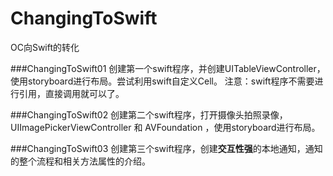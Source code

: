# ChangingToSwift
OC向Swift的转化

###ChangingToSwift01 
创建第一个swift程序，并创建UITableViewController，使用storyboard进行布局。尝试利用swift自定义Cell。
注意：swift程序不需要进行引用，直接调用就可以了。

###ChangingToSwift02 
创建第二个swift程序，打开摄像头拍照录像，UIImagePickerViewController 和 AVFoundation ，使用storyboard进行布局。

###ChangingToSwift03 
创建第三个swift程序，创建**交互性强**的本地通知，通知的整个流程和相关方法属性的介绍。

